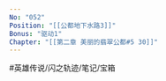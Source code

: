 ```yaml
---
No: "052"
Position: "[[公都地下水路3]]"
Bonus: "驱动1"
Chapter: "[[第二章 美丽的翡翠公都#5 30]]"
---
```


#英雄传说/闪之轨迹/笔记/宝箱